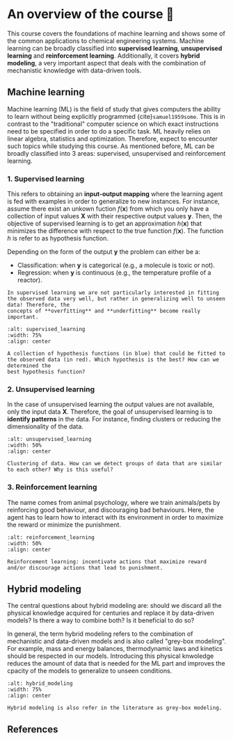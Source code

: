 # An overview of the course 🔭

This course covers the foundations of machine learning and shows some of the common
applications to chemical engineering systems. Machine learning can be broadly classified into **supervised learning**, **unsupervised learning** 
and **reinforcement learning**. Additionally, it covers **hybrid modeling**, a very important aspect that deals with the 
combination of mechanistic knowledge with data-driven tools.

## Machine learning

Machine learning (ML) is the field of study that gives computers the ability to learn without being explicitly programmed {cite}`samuel1959some`. 
This is in contrast to the "traditional" computer science on which exact instructions need to be specified in order to do a specific task.
ML heavily relies on linear algebra, statistics and optimization. Therefore, expect to encounter such topics while studying this course. 
As mentioned before, ML can be broadly classified into 3 areas: supervised, unsupervised and reinforcement learning.

### 1. Supervised learning

This refers to obtaining an **input-output mapping** where the learning agent is fed with examples in order to generalize to new instances.
For instance, assume there exist an unkown fuction $f(\textbf{x})$ from which you only have a collection of input values 
$\textbf{X}$ with their respective output values $\textbf{y}$.
Then, the objective of supervised learning is to get an approximation $h(\textbf{x})$ that minimizes the difference with respect to the true function $f(\textbf{x})$.
The function $h$ is refer to as hypothesis function.

Depending on the form of the output $\textbf{y}$ the problem can either be a:

* Classification: when $\textbf{y}$ is categorical (e.g., a molecule is toxic or not).
* Regression: when $\textbf{y}$ is continuous (e.g., the temperature profile of a reactor).

```{note}
In supervised learning we are not particularly interested in fitting the observed data very well, but rather in generalizing well to unseen data! Therefore, the 
concepts of **overfitting** and **underfitting** become really important.
```

```{figure} media/overview/supervised_learning.png
:alt: supervised_learning
:width: 75%
:align: center

A collection of hypothesis functions (in blue) that could be fitted to the observed data (in red). Which hypothesis is the best? How can we determined the 
best hypothesis function?
```

### 2. Unsupervised learning

In the case of unsupervised learning the output values are not available, only the input data $\textbf{X}$. Therefore, the goal of unsupervised learning is to **identify 
patterns** in the data. For instance, finding clusters or reducing the dimensionality of the data.

```{figure} media/overview/unsupervised_learning.png
:alt: unsupervised_learning
:width: 50%
:align: center

Clustering of data. How can we detect groups of data that are similar to each other? Why is this useful?
```


### 3. Reinforcement learning

The name comes from animal psychology, where we train animals/pets by reinforcing good behaviour, and discouraging bad behaviours. Here, the agent has to learn 
how to interact with its environment in order to maximize the reward or minimize the punishment.

```{figure} media/overview/reinforcement_learning.png
:alt: reinforcement_learning
:width: 50%
:align: center

Reinforcement learning: incentivate actions that maximize reward and/or discourage actions that lead to punishment.  
```

## Hybrid modeling

The central questions about hybrid modeling are: should we discard all the physical knowledge acquired for centuries and replace it by data-driven 
models? Is there a way to combine both? Is it beneficial to do so?

In general, the term hybrid modeling refers to the combination of mechanistic and data-driven models and is also called "grey-box modeling". For example, 
mass and energy balances, thermodynamic laws and kinetics should be respected in our models. Introducing this physical knwoledge reduces the amount of data
that is needed for the ML part and improves the cpacity of the models to generalize to unseen conditions.   

```{figure} media/overview/hybrid_modeling.png
:alt: hybrid_modeling
:width: 75%
:align: center

Hybrid modeling is also refer in the literature as grey-box modeling.  
```


## References
```{bibliography}
```

